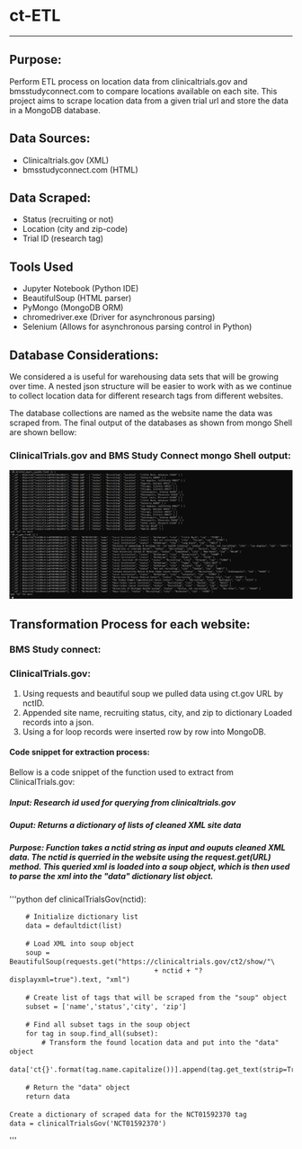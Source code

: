 # ct-ETL
---

## Purpose: 
Perform ETL process on location data from clinicaltrials.gov and bmsstudyconnect.com to compare locations available on each site.  This project aims to scrape location data from a given trial url and store the data in a MongoDB database.   

## Data Sources:
- Clinicaltrials.gov (XML)
- bmsstudyconnect.com (HTML)

## Data Scraped:
- Status (recruiting or not)
- Location (city and zip-code)
- Trial ID (research tag)

## Tools Used
- Jupyter Notebook (Python IDE)
- BeautifulSoup (HTML parser)
- PyMongo (MongoDB ORM)
- chromedriver.exe (Driver for asynchronous parsing)
- Selenium (Allows for asynchronous parsing control in Python)

## Database Considerations:
We considered a  is useful for warehousing data sets that will be growing over time.  A nested json structure will be easier to work with as we continue to collect location data for different research tags from different websites.

The database collections are named as the website name the data was scraped from.  The final output of the databases as shown from mongo Shell are shown bellow:
### ClinicalTrials.gov and BMS Study Connect mongo Shell output:
![Database Ouput](readme_assets/collection.png)

## Transformation Process for each website:
### BMS Study connect:


### ClinicalTrials.gov:
1. Using requests and beautiful soup we pulled data using ct.gov URL by nctID.
2. Appended site name, recruiting status, city, and zip to dictionary Loaded records into a json.
3. Using a for loop records were inserted row by row into MongoDB.

#### Code snippet for extraction process:
Bellow is a code snippet of the function used to extract from ClinicalTrials.gov:
##### Input: Research id used for querying from clinicaltrials.gov
##### Ouput: Returns a dictionary of lists of cleaned XML site data
##### Purpose: Function takes a nctid string as input and ouputs cleaned XML data. The nctid is querried in the website using the request.get(URL) method. This queried xml is loaded into a soup object, which is then used to parse the xml into the "data" dictionary list object.
'''python
    def clinicalTrialsGov(nctid):
    
        # Initialize dictionary list
        data = defaultdict(list)
        
        # Load XML into soup object
        soup = BeautifulSoup(requests.get("https://clinicaltrials.gov/ct2/show/"\
                                        + nctid + "?displayxml=true").text, "xml")
        
        # Create list of tags that will be scraped from the "soup" object
        subset = ['name','status','city', 'zip']
        
        # Find all subset tags in the soup object
        for tag in soup.find_all(subset):
            # Transform the found location data and put into the "data" object
            data['ct{}'.format(tag.name.capitalize())].append(tag.get_text(strip=True))
        
        # Return the "data" object
        return data

    Create a dictionary of scraped data for the NCT01592370 tag
    data = clinicalTrialsGov('NCT01592370')
'''



 




